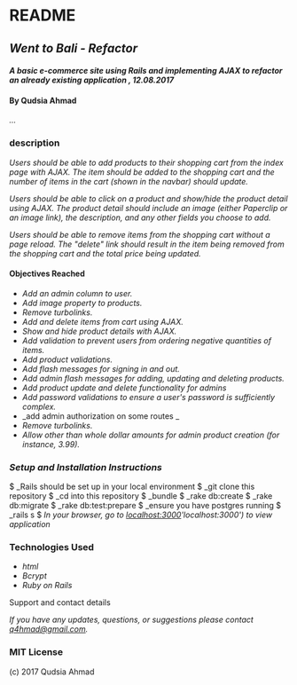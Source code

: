 # README

## _Went to Bali - Refactor_

#### _A basic e-commerce site using Rails and implementing AJAX to refactor an already existing application , 12.08.2017_

#### By Qudsia Ahmad

_..._

### description
_Users should be able to add products to their shopping cart from the index page with AJAX. The item should be added to the shopping cart and the number of items in the cart (shown in the navbar) should update._

 _Users should be able to click on a product and show/hide the product detail using AJAX. The product detail should include an image (either Paperclip or an image link), the description, and any other fields you choose to add._

 _Users should be able to remove items from the shopping cart without a page reload. The "delete" link should result in the item being removed from the shopping cart and the total price being updated._

#### Objectives Reached
* _Add an admin column to user._
* _Add image property to products._
* _Remove turbolinks._
* _Add and delete items from cart using AJAX._
* _Show and hide product details with AJAX._
* _Add validation to prevent users from ordering negative quantities of items._
* _Add product validations._
* _Add flash messages for signing in and out._
*  _Add admin flash messages for adding, updating and deleting products._
* _Add product update and delete functionality for admins_
* _Add password validations to ensure a user's password is sufficiently complex._
* _add admin authorization on some routes  _
* _Remove turbolinks._
* _Allow other than whole dollar amounts for admin product creation (for instance, 3.99)._






### _Setup and Installation Instructions_

$ _Rails should be set up in your local environment
$ _git clone this repository
$ _cd into this repository
$ _bundle
$ _rake db:create
$ _rake db:migrate
$ _rake db:test:prepare
$ _ensure you have postgres running
$ _rails s
$ _In your browser, go to [localhost:3000]()'localhost:3000') to view application_


### Technologies Used

* _html_
* _Bcrypt_
* _Ruby on Rails_


Support and contact details

_If you have any updates, questions, or suggestions please contact q4hmad@gmail.com._

### MIT License

(c) 2017  Qudsia Ahmad
